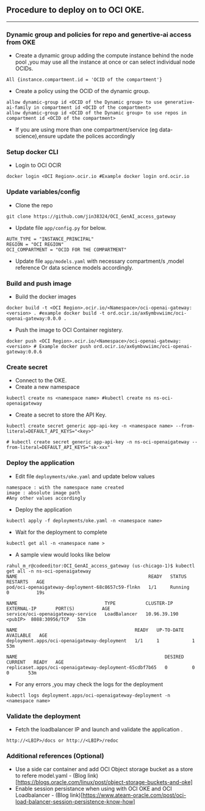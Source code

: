 ## Procedure to deploy on to OCI OKE.
----

### Dynamic group and policies for repo and genertive-ai access from OKE

- Create a dynamic group adding the compute instance behind the node pool ,you may use all the instance at once or can select individual node OCIDs.

```
All {instance.compartment.id = 'OCID of the compartment'}
```

- Create a policy using the OCID of the dynamic group.

```
allow dynamic-group id <OCID of the Dynamic group> to use generative-ai-family in compartment id <OCID of the compartment>
allow dynamic-group id <OCID of the Dynamic group> to use repos in compartment id <OCID of the compartment> 
```
- If you are using more than one compartment/service (eg data-science),ensure update the polices accordingly

### Setup docker CLI

- Login to OCI OCIR

```
docker login <OCI Region>.ocir.io #Example docker login ord.ocir.io
```

### Update variables/config

- Clone the repo 

```
git clone https://github.com/jin38324/OCI_GenAI_access_gateway
```
- Update file `app/config.py` for below. 

```
AUTH_TYPE = "INSTANCE_PRINCIPAL"
REGION = "OCI REGION"
OCI_COMPARTMENT = "OCID FOR THE COMPARTMENT"
```

- Update file `app/models.yaml` with necessary compartment/s ,model reference Or data science models accordingly. 

### Build and push image 

- Build the docker images 

```
docker build -t <OCI Region>.ocir.io/<Namespace>/oci-openai-gateway:<version> . #example docker build -t ord.ocir.io/ax6ymbvwiimc/oci-openai-gateway:0.0.0 .
```

- Push the image to OCI Container registery.

```
docker push <OCI Region>.ocir.io/<Namespace>/oci-openai-gateway:<version> # Example docker push ord.ocir.io/ax6ymbvwiimc/oci-openai-gateway:0.0.6
```

### Create secret

- Connect to the OKE.
- Create a new namespace 
```
kubectl create ns <namespace name> #kubectl create ns ns-oci-openaigateway
```

- Create a secret to store the API Key.

```
kubectl create secret generic app-api-key -n <namespace name> --from-literal=DEFAULT_API_KEYS="<key>"

# kubectl create secret generic app-api-key -n ns-oci-openaigateway --from-literal=DEFAULT_API_KEYS="sk-xxx"

```


### Deploy the application 

- Edit file `deployments/oke.yaml` and update below values

```
namespace : with the namespace name created
image : absolute image path
#Any other values accordingly 
```

- Deploy the application 

```
kubectl apply -f deployments/oke.yaml -n <namespace name>
```

- Wait for the deployment to complete 

```
kubectl get all -n <namespace name >
```

- A sample view would looks like below 

```
rahul_m_r@codeeditor:OCI_GenAI_access_gateway (us-chicago-1)$ kubectl get all -n ns-oci-openaigateway
NAME                                                READY   STATUS    RESTARTS   AGE
pod/oci-openaigateway-deployment-68c8657c59-flnkn   1/1     Running   0          19s

NAME                                TYPE           CLUSTER-IP     EXTERNAL-IP       PORT(S)          AGE
service/oci-openaigateway-service   LoadBalancer   10.96.39.190   <pubIP>  8088:30956/TCP   53m

NAME                                           READY   UP-TO-DATE   AVAILABLE   AGE
deployment.apps/oci-openaigateway-deployment   1/1     1            1           53m

NAME                                                      DESIRED   CURRENT   READY   AGE
replicaset.apps/oci-openaigateway-deployment-65cdbf7b65   0         0         0       53m
```

- For any errors ,you may check the logs for the deployment 

```
kubectl logs deployment.apps/oci-openaigateway-deployment -n <namespace name>
```

### Validate the deployment

- Fetch the loadbalancer IP and launch and validate the application .

```
http://<LBIP>/docs or http://<LBIP>/redoc
```

### Additional references (Optional)

- Use a side car container and add OCI Object storage bucket as a store to refere model.yaml - (Blog link)[https://blogs.oracle.com/linux/post/object-storage-buckets-and-oke]
- Enable session persistance when using with OCI OKE and OCI Loadbalancer - (Blog link)[https://www.ateam-oracle.com/post/oci-load-balancer-session-persistence-know-how]